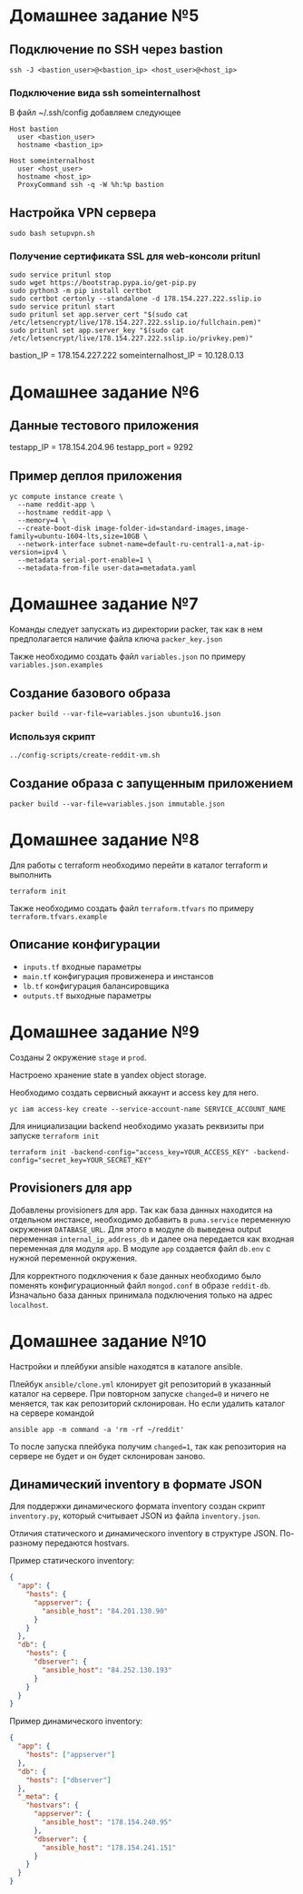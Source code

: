 #  Домашнее задание №5

## Подключение по SSH через bastion

```
ssh -J <bastion_user>@<bastion_ip> <host_user>@<host_ip>
```

### Подключение вида ssh someinternalhost

В файл ~/.ssh/config добавляем следующее

```
Host bastion
  user <bastion_user>
  hostname <bastion_ip>

Host someinternalhost
  user <host_user>
  hostname <host_ip>
  ProxyCommand ssh -q -W %h:%p bastion
```

## Настройка VPN сервера

```shell
sudo bash setupvpn.sh
```

### Получение сертификата SSL для web-консоли pritunl

```shell
sudo service pritunl stop
sudo wget https://bootstrap.pypa.io/get-pip.py
sudo python3 -m pip install certbot
sudo certbot certonly --standalone -d 178.154.227.222.sslip.io
sudo service pritunl start
sudo pritunl set app.server_cert "$(sudo cat /etc/letsencrypt/live/178.154.227.222.sslip.io/fullchain.pem)"
sudo pritunl set app.server_key "$(sudo cat /etc/letsencrypt/live/178.154.227.222.sslip.io/privkey.pem)"

```

bastion_IP = 178.154.227.222
someinternalhost_IP = 10.128.0.13

# Домашнее задание №6

## Данные тестового приложения

testapp_IP = 178.154.204.96
testapp_port = 9292

## Пример деплоя приложения

```shell
yc compute instance create \
  --name reddit-app \
  --hostname reddit-app \
  --memory=4 \
  --create-boot-disk image-folder-id=standard-images,image-family=ubuntu-1604-lts,size=10GB \
  --network-interface subnet-name=default-ru-central1-a,nat-ip-version=ipv4 \
  --metadata serial-port-enable=1 \
  --metadata-from-file user-data=metadata.yaml
```

# Домашнее задание №7

Команды следует запускать из директории packer, так как в нем
предполагается наличие файла ключа `packer_key.json`

Также необходимо создать файл `variables.json` по примеру `variables.json.examples`

## Создание базового образа

```shell
packer build --var-file=variables.json ubuntu16.json
```

### Используя скрипт

```shell
../config-scripts/create-reddit-vm.sh
```

## Создание образа с запущенным приложением

```shell
packer build --var-file=variables.json immutable.json
```

# Домашнее задание №8

Для работы с terraform необходимо перейти в каталог terraform и выполнить

```shell
terraform init
```

Также необходимо создать файл `terraform.tfvars` по примеру `terraform.tfvars.example`

## Описание конфигурации

- `inputs.tf` входные параметры
- `main.tf` конфигурация провиженера и инстансов
- `lb.tf` конфигурация балансировщика
- `outputs.tf` выходные параметры

# Домашнее задание №9

Созданы 2 окружение `stage` и `prod`.

Настроено хранение state в yandex object storage.

Необходимо создать сервисный аккаунт и access key для него.

```shell
yc iam access-key create --service-account-name SERVICE_ACCOUNT_NAME
```

Для инициализации backend необходимо указать реквизиты при запуске `terraform init`

```shell
terraform init -backend-config="access_key=YOUR_ACCESS_KEY" -backend-config="secret_key=YOUR_SECRET_KEY"
```

## Provisioners для app

Добавлены provisioners для app. Так как база данных находится на отдельном инстансе,
необходимо добавить в `puma.service` переменную окружения `DATABASE_URL`.
Для этого в модуле `db` выведена output переменная `internal_ip_address_db` и далее она передается
как входная переменная для модуля `app`. В модуле `app` создается файл `db.env` с нужной
переменной окружения.

Для корректного подключения к базе данных необходимо было поменять конфигурационный файл `mongod.conf`
в образе `reddit-db`. Изначально база данных принимала подключения только на адрес `localhost`.

# Домашнее задание №10

Настройки и плейбуки ansible находятся в каталоге ansible.

Плейбук `ansible/clone.yml` клонирует git репозиторий в указанный каталог на сервере.
При повторном запуске `changed=0` и ничего не меняется, так как репозиторий склонирован.
Но если удалить каталог на сервере командой

```shell
ansible app -m command -a 'rm -rf ~/reddit'
```

То после запуска плейбука получим `changed=1`, так как репозитория на сервере не будет и он будет склонирован заново.

## Динамический inventory в формате JSON

Для поддержки динамического формата inventory создан скрипт `inventory.py`, который
считывает JSON из файла `inventory.json`.

Отличия статического и динамического inventory в структуре JSON. По-разному передаются hostvars.

Пример статического inventory:

```json
{
  "app": {
    "hosts": {
      "appserver": {
        "ansible_host": "84.201.130.90"
      }
    }
  },
  "db": {
    "hosts": {
      "dbserver": {
        "ansible_host": "84.252.130.193"
      }
    }
  }
}
```

Пример динамического inventory:

```json
{
  "app": {
    "hosts": ["appserver"]
  },
  "db": {
    "hosts": ["dbserver"]
  },
  "_meta": {
    "hostvars": {
      "appserver": {
        "ansible_host": "178.154.240.95"
      },
      "dbserver": {
        "ansible_host": "178.154.241.151"
      }
    }
  }
}
```
